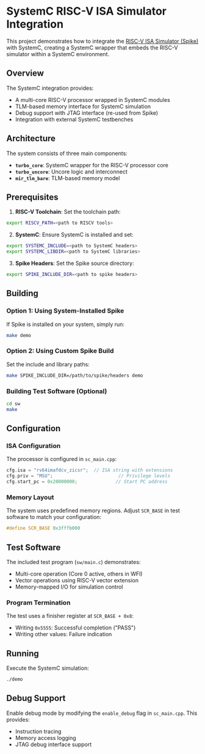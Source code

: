 # SystemC RISC-V ISA Simulator Integration

This project demonstrates how to integrate the [RISC-V ISA Simulator (Spike)](https://github.com/riscv-software-src/riscv-isa-sim) with SystemC, creating a SystemC wrapper that embeds the RISC-V simulator within a SystemC environment.

## Overview

The SystemC integration provides:
- A multi-core RISC-V processor wrapped in SystemC modules
- TLM-based memory interface for SystemC simulation
- Debug support with JTAG interface (re-used from Spike)
- Integration with external SystemC testbenches

## Architecture

The system consists of three main components:
- **`turbo_core`**: SystemC wrapper for the RISC-V processor core
- **`turbo_uncore`**: Uncore logic and interconnect
- **`mir_tlm_bare`**: TLM-based memory model

## Prerequisites

1. **RISC-V Toolchain**: Set the toolchain path:
```bash
export RISCV_PATH=<path to RISCV tools>
```

2. **SystemC**: Ensure SystemC is installed and set:
```bash
export SYSTEMC_INCLUDE=<path to SystemC headers>
export SYSTEMC_LIBDIR=<path to SystemC libraries>
```

3. **Spike Headers**: Set the Spike source directory:
```bash
export SPIKE_INCLUDE_DIR=<path to spike headers>
```

## Building

### Option 1: Using System-Installed Spike
If Spike is installed on your system, simply run:
```bash
make demo
```

### Option 2: Using Custom Spike Build
Set the include and library paths:
```bash
make SPIKE_INCLUDE_DIR=/path/to/spike/headers demo
```

### Building Test Software (Optional)
```bash
cd sw
make
```

## Configuration

### ISA Configuration
The processor is configured in `sc_main.cpp`:
```cpp
cfg.isa = "rv64imafdcv_zicsr";  // ISA string with extensions
cfg.priv = "MSU";                        // Privilege levels
cfg.start_pc = 0x20000000;              // Start PC address
```

### Memory Layout
The system uses predefined memory regions. Adjust `SCR_BASE` in test software to match your configuration:
```c
#define SCR_BASE 0x3fffb000
```

## Test Software

The included test program (`sw/main.c`) demonstrates:
- Multi-core operation (Core 0 active, others in WFI)
- Vector operations using RISC-V vector extension
- Memory-mapped I/O for simulation control

### Program Termination
The test uses a finisher register at `SCR_BASE + 0x8`:
- Writing `0x5555`: Successful completion ("PASS")
- Writing other values: Failure indication

## Running

Execute the SystemC simulation:
```bash
./demo
```

## Debug Support

Enable debug mode by modifying the `enable_debug` flag in `sc_main.cpp`. This provides:
- Instruction tracing
- Memory access logging
- JTAG debug interface support